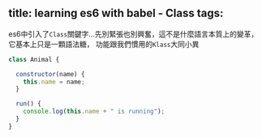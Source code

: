 title: learning es6 with babel - Class
tags:
---
es6中引入了`Class`關鍵字...先別緊張也別興奮，這不是什麼語言本質上的變革，它基本上只是一顆語法糖，
功能跟我們慣用的`Klass`大同小異
```js
class Animal {

  constructor(name) {
    this.name = name;
  }

  run() {
    console.log(this.name + " is running");
  }
}
```
